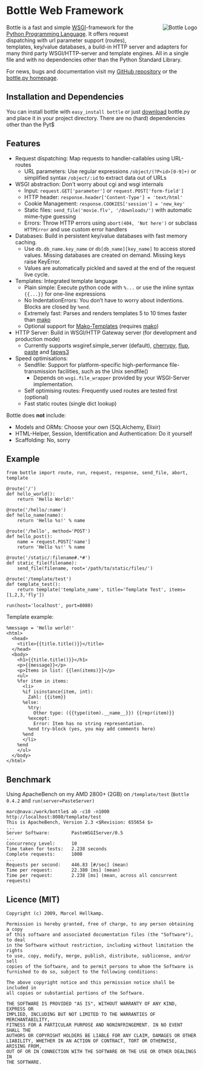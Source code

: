 Bottle Web Framework
====================

<div style="float: right; padding: 0px 0px 2em 2em"><img src="http://bottle.paws.de/bottle-logo.png" alt="Bottle Logo" /></div>

Bottle is a fast and simple [WSGI][wsgi]-framework for the [Python Programming Language][py]. It
offers request dispatching with url parameter support (routes), templates, key/value
databases, a build-in HTTP server and adapters for many third party
WSGI/HTTP-server and template engines. All in a single file and with no dependencies other than the Python Standard Library.

For news, bugs and documentation visit my [GitHub repository][www] or the [bottle.py homepage][home].

  [wsgi]: http://www.wsgi.org/wsgi/
  [home]: http://bottle.paws.de/
  [py]: http://python.org/
  [www]: http://github.com/defnull/bottle
  [bottle-dl]: http://pypi.python.org/pypi/bottle

Installation and Dependencies
-----------------------------

You can install bottle with `easy_install bottle` or just [download][bottle-dl] bottle.py and place it in your project directory. There are no (hard) dependencies other than the Pyt$

Features
--------

  * Request dispatching: Map requests to handler-callables using URL-routes
    * URL parameters: Use regular expressions `/object/(?P<id>[0-9]+)` or simplified syntax `/object/:id` to extract data out of URLs
  * WSGI abstraction: Don't worry about cgi and wsgi internals
    * Input: `request.GET['parameter']` or `request.POST['form-field']`
    * HTTP header: `response.header['Content-Type'] = 'text/html'`
    * Cookie Management: `response.COOKIES['session'] = 'new_key'`
    * Static files: `send_file('movie.flv', '/downloads/')` with automatic mime-type guessing
    * Errors: Throw HTTP errors using `abort(404, 'Not here')` or subclass `HTTPError` and use custom error handlers
  * Databases: Build in persistent key/value databases with fast memory caching.
    * Use `db.db_name.key_name` or `db[db_name][key_name]` to access stored values. Missing databases are created on demand. Missing keys raise KeyError.
    * Values are automatically pickled and saved at the end of the request live cycle.
  * Templates: Integrated template language
    * Plain simple: Execute python code with `%...` or use the inline syntax `{{...}}` for one-line expressions
    * No IndentationErrors: You don’t have to worry about indentions. Blocks are closed by `%end`.
    * Extremely fast: Parses and renders templates 5 to 10 times faster than [mako][]
    * Optional support for [Mako-Templates][mako] (requires [mako][])
  * HTTP Server: Build in WSGI/HTTP Gateway server (for development and production mode)
    * Currently supports wsgiref.simple_server (default), [cherrypy][], [flup][], [paste][] and [fapws3][]
  * Speed optimisations:
    * Sendfile: Support for platform-specific high-performance file-transmission facilities, such as the Unix sendfile()
      * Depends on `wsgi.file_wrapper` provided by your WSGI-Server implementation.
    * Self optimising routes: Frequently used routes are tested first (optional)
    * Fast static routes (single dict lookup)
  
Bottle does **not** include:

  * Models and ORMs: Choose your own (SQLAlchemy, Elixir)
  * HTML-Helper, Session, Identification and Authentication: Do it yourself
  * Scaffolding: No, sorry
  
  [mako]: http://www.makotemplates.org/
  [cherrypy]: http://www.cherrypy.org/
  [flup]: http://trac.saddi.com/flup
  [paste]: http://pythonpaste.org/
  [fapws3]: http://github.com/william-os4y/fapws3

Example
-------

    from bottle import route, run, request, response, send_file, abort, template

    @route('/')
    def hello_world():
        return 'Hello World!'

    @route('/hello/:name')
    def hello_name(name):
        return 'Hello %s!' % name

    @route('/hello', method='POST')
    def hello_post():
        name = request.POST['name']
        return 'Hello %s!' % name

    @route('/static/:filename#.*#')
    def static_file(filename):
        send_file(filename, root='/path/to/static/files/')

    @route('/template/test')
    def template_test():
        return template('template_name', title='Template Test', items=[1,2,3,'fly'])
        
    run(host='localhost', port=8080)

Template example:

    %message = 'Hello world!'
    <html>
      <head>
        <title>{{title.title()}}</title>
      </head>
      <body>
        <h1>{{title.title()}}</h1>
        <p>{{message}}</p>
        <p>Items in list: {{len(items)}}</p>
        <ul>
        %for item in items:
          <li>
          %if isinstance(item, int):
            Zahl: {{item}}
          %else:
            %try:
              Other type: ({{type(item).__name__}}) {{repr(item)}}
            %except:
              Error: Item has no string representation.
            %end try-block (yes, you may add comments here)
          %end
          </li>
        %end
        </ul>
      </body>
    </html>


Benchmark
---------

Using ApacheBench on my AMD 2800+ (2GB) on `/template/test` (`Bottle 0.4.2` and `run(server=PasteServer)`

    marc@nava:/work/bottle$ ab -c10 -n1000 http://localhost:8080/template/test
    This is ApacheBench, Version 2.3 <$Revision: 655654 $>
    ...
    Server Software:        PasteWSGIServer/0.5
    ...
    Concurrency Level:      10
    Time taken for tests:   2.238 seconds
    Complete requests:      1000
    ...
    Requests per second:    446.83 [#/sec] (mean)
    Time per request:       22.380 [ms] (mean)
    Time per request:       2.238 [ms] (mean, across all concurrent requests)


Licence (MIT)
-------------

    Copyright (c) 2009, Marcel Hellkamp.

    Permission is hereby granted, free of charge, to any person obtaining a copy
    of this software and associated documentation files (the "Software"), to deal
    in the Software without restriction, including without limitation the rights
    to use, copy, modify, merge, publish, distribute, sublicense, and/or sell
    copies of the Software, and to permit persons to whom the Software is
    furnished to do so, subject to the following conditions:

    The above copyright notice and this permission notice shall be included in
    all copies or substantial portions of the Software.

    THE SOFTWARE IS PROVIDED "AS IS", WITHOUT WARRANTY OF ANY KIND, EXPRESS OR
    IMPLIED, INCLUDING BUT NOT LIMITED TO THE WARRANTIES OF MERCHANTABILITY,
    FITNESS FOR A PARTICULAR PURPOSE AND NONINFRINGEMENT. IN NO EVENT SHALL THE
    AUTHORS OR COPYRIGHT HOLDERS BE LIABLE FOR ANY CLAIM, DAMAGES OR OTHER
    LIABILITY, WHETHER IN AN ACTION OF CONTRACT, TORT OR OTHERWISE, ARISING FROM,
    OUT OF OR IN CONNECTION WITH THE SOFTWARE OR THE USE OR OTHER DEALINGS IN
    THE SOFTWARE.

